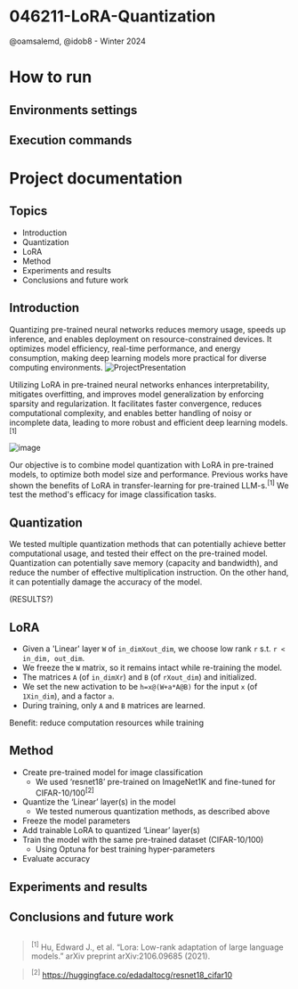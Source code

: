 # 046211-LoRA-Quantization
@oamsalemd, @idob8 - Winter 2024

# How to run
## Environments settings
## Execution commands

# Project documentation
## Topics
* Introduction
* Quantization
* LoRA
* Method
* Experiments and results
* Conclusions and future work

## Introduction
Quantizing pre-trained neural networks reduces memory usage, speeds up inference, and enables deployment on resource-constrained devices. It optimizes model efficiency, real-time performance, and energy consumption, making deep learning models more practical for diverse computing environments.
![ProjectPresentation](https://github.com/oamsalemd/046211-LoRA-Quantization/assets/93587192/b4584862-d78d-4784-b2a3-4e8117ca3338)

Utilizing LoRA in pre-trained neural networks enhances interpretability, mitigates overfitting, and improves model generalization by enforcing sparsity and regularization. It facilitates faster convergence, reduces computational complexity, and enables better handling of noisy or incomplete data, leading to more robust and efficient deep learning models.<sup>[1]</sup>

![image](https://github.com/oamsalemd/046211-LoRA-Quantization/assets/93587192/6a492711-a3e1-4a4c-8188-b746ff88c304)

Our objective is to combine model quantization with LoRA in pre-trained models, to optimize both model size and performance. Previous works have shown the benefits of LoRA in transfer-learning for pre-trained LLM-s.<sup>[1]</sup> We test the method's efficacy for image classification tasks.

## Quantization
We tested multiple quantization methods that can potentially achieve better computational usage, and tested their effect on the pre-trained model.
Quantization can potentially save memory (capacity and bandwidth), and reduce the number of effective multiplication instruction. On the other hand, it can potentially damage the accuracy of the model.

(RESULTS?)

## LoRA
- Given a 'Linear' layer `W` of `in_dimXout_dim`, we choose low rank `r` s.t. `r < in_dim, out_dim`.
- We freeze the `W` matrix, so it remains intact while re-training the model.
- The matrices `A` (of `in_dimXr`) and `B` (of `rXout_dim`) and initialized.
- We set the new activation to be `h=x@(W+a*A@B)` for the input `x` (of `1Xin_dim`), and a factor `a`.
- During training, only `A` and `B` matrices are learned.

Benefit: reduce computation resources while training

## Method
- Create pre-trained model for image classification
  - We used ‘resnet18’ pre-trained on ImageNet1K and fine-tuned for CIFAR-10/100<sup>[2]</sup>
- Quantize the ‘Linear’ layer(s) in the model
  - We tested numerous quantization methods, as described above
- Freeze the model parameters
- Add trainable LoRA to quantized ‘Linear’ layer(s)
- Train the model with the same pre-trained dataset (CIFAR-10/100)
  - Using Optuna for best training hyper-parameters
- Evaluate accuracy

## Experiments and results

## Conclusions and future work

## 



> <sup>[1]</sup> Hu, Edward J., et al. “Lora: Low-rank adaptation of large language models.” arXiv preprint arXiv:2106.09685 (2021).

> <sup>[2]</sup> https://huggingface.co/edadaltocg/resnet18_cifar10
